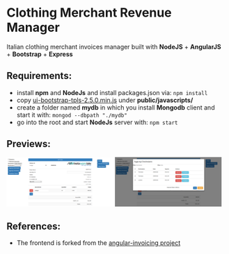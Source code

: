 # Clothing Merchant Revenue Manager
Italian clothing merchant invoices manager built with **NodeJS** + **AngularJS** + **Bootstrap** + **Express**

## Requirements:
- install **npm** and **NodeJs** and install packages.json via: `npm install`
- copy [ui-bootstrap-tpls-2.5.0.min.js](https://angular-ui.github.io/bootstrap/) under **public/javascripts/**
- create a folder named **mydb** in which you install **Mongodb** client and start it with: 
`mongod --dbpath "./mydb"`
- go into the root and start **NodeJs** server with: `npm start`

## Previews:
<img src="preview_imgs/index.png" alt="drawing" width="245"/>
<img src="preview_imgs/invoices_table.png" alt="drawing" width="245"/>

## References:
-  The frontend is forked from the [angular-invoicing project](https://github.com/metaware/angular-invoicing)